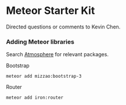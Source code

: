 # Meteor Starter Kit
Directed questions or comments to Kevin Chen.

### Adding Meteor libraries

Search [Atmosphere](https://atmospherejs.com/) for relevant packages.

Bootstrap
```
meteor add mizzao:bootstrap-3
```

Router
```
meteor add iron:router
```